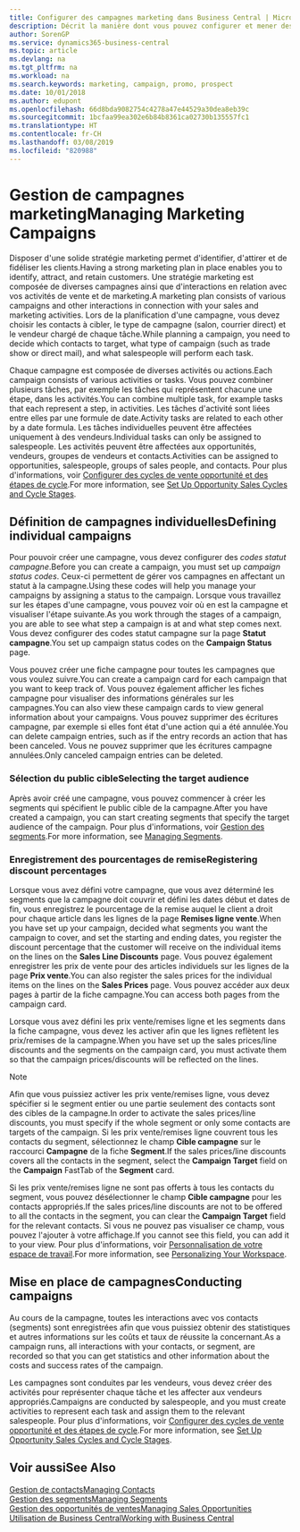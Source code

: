 ```yaml
---
title: Configurer des campagnes marketing dans Business Central | Microsoft Docs
description: Décrit la manière dont vous pouvez configurer et mener des campagnes marketing dans Business Central afin de vous aider à identifier et attirer des prospects et à fidéliser les clients.
author: SorenGP
ms.service: dynamics365-business-central
ms.topic: article
ms.devlang: na
ms.tgt_pltfrm: na
ms.workload: na
ms.search.keywords: marketing, campaign, promo, prospect
ms.date: 10/01/2018
ms.author: edupont
ms.openlocfilehash: 66d8bda9082754c4278a47e44529a30dea8eb39c
ms.sourcegitcommit: 1bcfaa99ea302e6b84b8361ca02730b135557fc1
ms.translationtype: HT
ms.contentlocale: fr-CH
ms.lasthandoff: 03/08/2019
ms.locfileid: "820988"
---
```

# <a name="managing-marketing-campaigns"></a><span data-ttu-id="a22db-103">Gestion de campagnes marketing</span><span class="sxs-lookup"><span data-stu-id="a22db-103">Managing Marketing Campaigns</span></span>
<span data-ttu-id="a22db-104">Disposer d'une solide stratégie marketing permet d'identifier, d'attirer et de fidéliser les clients.</span><span class="sxs-lookup"><span data-stu-id="a22db-104">Having a strong marketing plan in place enables you to identify, attract, and retain customers.</span></span> <span data-ttu-id="a22db-105">Une stratégie marketing est composée de diverses campagnes ainsi que d'interactions en relation avec vos activités de vente et de marketing.</span><span class="sxs-lookup"><span data-stu-id="a22db-105">A marketing plan consists of various campaigns and other interactions in connection with your sales and marketing activities.</span></span> <span data-ttu-id="a22db-106">Lors de la planification d'une campagne, vous devez choisir les contacts à cibler, le type de campagne (salon, courrier direct) et le vendeur chargé de chaque tâche.</span><span class="sxs-lookup"><span data-stu-id="a22db-106">While planning a campaign, you need to decide which contacts to target, what type of campaign (such as trade show or direct mail), and what salespeople will perform each task.</span></span>

<span data-ttu-id="a22db-107">Chaque campagne est composée de diverses activités ou actions.</span><span class="sxs-lookup"><span data-stu-id="a22db-107">Each campaign consists of various activities or tasks.</span></span> <span data-ttu-id="a22db-108">Vous pouvez combiner plusieurs tâches, par exemple les tâches qui représentent chacune une étape, dans les activités.</span><span class="sxs-lookup"><span data-stu-id="a22db-108">You can combine multiple task, for example tasks that each represent a step, in activities.</span></span> <span data-ttu-id="a22db-109">Les tâches d'activité sont liées entre elles par une formule de date.</span><span class="sxs-lookup"><span data-stu-id="a22db-109">Activity tasks are related to each other by a date formula.</span></span> <span data-ttu-id="a22db-110">Les tâches individuelles peuvent être affectées uniquement à des vendeurs.</span><span class="sxs-lookup"><span data-stu-id="a22db-110">Individual tasks can only be assigned to salespeople.</span></span> <span data-ttu-id="a22db-111">Les activités peuvent être affectées aux opportunités, vendeurs, groupes de vendeurs et contacts.</span><span class="sxs-lookup"><span data-stu-id="a22db-111">Activities can be assigned to opportunities, salespeople, groups of sales people, and contacts.</span></span> <span data-ttu-id="a22db-112">Pour plus d'informations, voir [Configurer des cycles de vente opportunité et des étapes de cycle](marketing-how-setup-opportunity-sales-cycles-stages.md).</span><span class="sxs-lookup"><span data-stu-id="a22db-112">For more information, see [Set Up Opportunity Sales Cycles and Cycle Stages](marketing-how-setup-opportunity-sales-cycles-stages.md).</span></span>

## <a name="defining-individual-campaigns"></a><span data-ttu-id="a22db-113">Définition de campagnes individuelles</span><span class="sxs-lookup"><span data-stu-id="a22db-113">Defining individual campaigns</span></span>
<span data-ttu-id="a22db-114">Pour pouvoir créer une campagne, vous devez configurer des *codes statut campagne*.</span><span class="sxs-lookup"><span data-stu-id="a22db-114">Before you can create a campaign, you must set up *campaign status codes*.</span></span> <span data-ttu-id="a22db-115">Ceux-ci permettent de gérer vos campagnes en affectant un statut à la campagne.</span><span class="sxs-lookup"><span data-stu-id="a22db-115">Using these codes will help you manage your campaigns by assigning a status to the campaign.</span></span> <span data-ttu-id="a22db-116">Lorsque vous travaillez sur les étapes d'une campagne, vous pouvez voir où en est la campagne et visualiser l'étape suivante.</span><span class="sxs-lookup"><span data-stu-id="a22db-116">As you work through the stages of a campaign, you are able to see what step a campaign is at and what step comes next.</span></span> <span data-ttu-id="a22db-117">Vous devez configurer des codes statut campagne sur la page **Statut campagne**.</span><span class="sxs-lookup"><span data-stu-id="a22db-117">You set up campaign status codes on the **Campaign Status** page.</span></span>

<span data-ttu-id="a22db-118">Vous pouvez créer une fiche campagne pour toutes les campagnes que vous voulez suivre.</span><span class="sxs-lookup"><span data-stu-id="a22db-118">You can create a campaign card for each campaign that you want to keep track of.</span></span> <span data-ttu-id="a22db-119">Vous pouvez également afficher les fiches campagne pour visualiser des informations générales sur les campagnes.</span><span class="sxs-lookup"><span data-stu-id="a22db-119">You can also view these campaign cards to view general information about your campaigns.</span></span>
<span data-ttu-id="a22db-120">Vous pouvez supprimer des écritures campagne, par exemple si elles font état d'une action qui a été annulée.</span><span class="sxs-lookup"><span data-stu-id="a22db-120">You can delete campaign entries, such as if the entry records an action that has been canceled.</span></span> <span data-ttu-id="a22db-121">Vous ne pouvez supprimer que les écritures campagne annulées.</span><span class="sxs-lookup"><span data-stu-id="a22db-121">Only canceled campaign entries can be deleted.</span></span>

### <a name="selecting-the-target-audience"></a><span data-ttu-id="a22db-122">Sélection du public cible</span><span class="sxs-lookup"><span data-stu-id="a22db-122">Selecting the target audience</span></span>
<span data-ttu-id="a22db-123">Après avoir créé une campagne, vous pouvez commencer à créer les segments qui spécifient le public cible de la campagne.</span><span class="sxs-lookup"><span data-stu-id="a22db-123">After you have created a campaign, you can start creating segments that specify the target audience of the campaign.</span></span> <span data-ttu-id="a22db-124">Pour plus d'informations, voir [Gestion des segments](marketing-segments.md).</span><span class="sxs-lookup"><span data-stu-id="a22db-124">For more information, see [Managing Segments](marketing-segments.md).</span></span>

### <a name="registering-discount-percentages"></a><span data-ttu-id="a22db-125">Enregistrement des pourcentages de remise</span><span class="sxs-lookup"><span data-stu-id="a22db-125">Registering discount percentages</span></span>
<span data-ttu-id="a22db-126">Lorsque vous avez défini votre campagne, que vous avez déterminé les segments que la campagne doit couvrir et défini les dates début et dates de fin, vous enregistrez le pourcentage de la remise auquel le client a droit pour chaque article dans les lignes de la page **Remises ligne vente**.</span><span class="sxs-lookup"><span data-stu-id="a22db-126">When you have set up your campaign, decided what segments you want the campaign to cover, and set the starting and ending dates, you register the discount percentage that the customer will receive on the individual items on the lines on the **Sales Line Discounts** page.</span></span> <span data-ttu-id="a22db-127">Vous pouvez également enregistrer les prix de vente pour des articles individuels sur les lignes de la page **Prix vente**.</span><span class="sxs-lookup"><span data-stu-id="a22db-127">You can also register the sales prices for the individual items on the lines on the **Sales Prices** page.</span></span> <span data-ttu-id="a22db-128">Vous pouvez accéder aux deux pages à partir de la fiche campagne.</span><span class="sxs-lookup"><span data-stu-id="a22db-128">You can access both pages from the campaign card.</span></span>

 <span data-ttu-id="a22db-129">Lorsque vous avez défini les prix vente/remises ligne et les segments dans la fiche campagne, vous devez les activer afin que les lignes reflètent les prix/remises de la campagne.</span><span class="sxs-lookup"><span data-stu-id="a22db-129">When you have set up the sales prices/line discounts and the segments on the campaign card, you must activate them so that the campaign prices/discounts will be reflected on the lines.</span></span>

> [!NOTE]  
>   <span data-ttu-id="a22db-130">Afin que vous puissiez activer les prix vente/remises ligne, vous devez spécifier si le segment entier ou une partie seulement des contacts sont des cibles de la campagne.</span><span class="sxs-lookup"><span data-stu-id="a22db-130">In order to activate the sales prices/line discounts, you must specify if the whole segment or only some contacts are targets of the campaign.</span></span> <span data-ttu-id="a22db-131">Si les prix vente/remises ligne couvrent tous les contacts du segment, sélectionnez le champ **Cible campagne** sur le raccourci **Campagne** de la fiche **Segment**.</span><span class="sxs-lookup"><span data-stu-id="a22db-131">If the sales prices/line discounts covers all the contacts in the segment, select the **Campaign Target** field on the **Campaign** FastTab of the **Segment** card.</span></span>

<span data-ttu-id="a22db-132">Si les prix vente/remises ligne ne sont pas offerts à tous les contacts du segment, vous pouvez désélectionner le champ **Cible campagne** pour les contacts appropriés.</span><span class="sxs-lookup"><span data-stu-id="a22db-132">If the sales prices/line discounts are not to be offered to all the contacts in the segment, you can clear the **Campaign Target** field for the relevant contacts.</span></span> <span data-ttu-id="a22db-133">Si vous ne pouvez pas visualiser ce champ, vous pouvez l'ajouter à votre affichage.</span><span class="sxs-lookup"><span data-stu-id="a22db-133">If you cannot see this field, you can add it to your view.</span></span> <span data-ttu-id="a22db-134">Pour plus d'informations, voir [Personnalisation de votre espace de travail](ui-personalization-user.md).</span><span class="sxs-lookup"><span data-stu-id="a22db-134">For more information, see [Personalizing Your Workspace](ui-personalization-user.md).</span></span>

## <a name="conducting-campaigns"></a><span data-ttu-id="a22db-135">Mise en place de campagnes</span><span class="sxs-lookup"><span data-stu-id="a22db-135">Conducting campaigns</span></span>
<span data-ttu-id="a22db-136">Au cours de la campagne, toutes les interactions avec vos contacts (segments) sont enregistrées afin que vous puissiez obtenir des statistiques et autres informations sur les coûts et taux de réussite la concernant.</span><span class="sxs-lookup"><span data-stu-id="a22db-136">As a campaign runs, all interactions with your contacts, or segment, are recorded so that you can get statistics and other information about the costs and success rates of the campaign.</span></span>

<span data-ttu-id="a22db-137">Les campagnes sont conduites par les vendeurs, vous devez créer des activités pour représenter chaque tâche et les affecter aux vendeurs appropriés.</span><span class="sxs-lookup"><span data-stu-id="a22db-137">Campaigns are conducted by salespeople, and you must create activities to represent each task and assign them to the relevant salespeople.</span></span> <span data-ttu-id="a22db-138">Pour plus d'informations, voir [Configurer des cycles de vente opportunité et des étapes de cycle](marketing-how-setup-opportunity-sales-cycles-stages.md).</span><span class="sxs-lookup"><span data-stu-id="a22db-138">For more information, see [Set Up Opportunity Sales Cycles and Cycle Stages](marketing-how-setup-opportunity-sales-cycles-stages.md).</span></span>

## <a name="see-also"></a><span data-ttu-id="a22db-139">Voir aussi</span><span class="sxs-lookup"><span data-stu-id="a22db-139">See Also</span></span>
[<span data-ttu-id="a22db-140">Gestion de contacts</span><span class="sxs-lookup"><span data-stu-id="a22db-140">Managing Contacts</span></span>](marketing-contacts.md)  
[<span data-ttu-id="a22db-141">Gestion des segments</span><span class="sxs-lookup"><span data-stu-id="a22db-141">Managing Segments</span></span>](marketing-segments.md)  
[<span data-ttu-id="a22db-142">Gestion des opportunités de ventes</span><span class="sxs-lookup"><span data-stu-id="a22db-142">Managing Sales Opportunities</span></span>](marketing-manage-sales-opportunities.md)  
[<span data-ttu-id="a22db-143">Utilisation de Business Central</span><span class="sxs-lookup"><span data-stu-id="a22db-143">Working with Business Central</span></span>](ui-work-product.md)  
